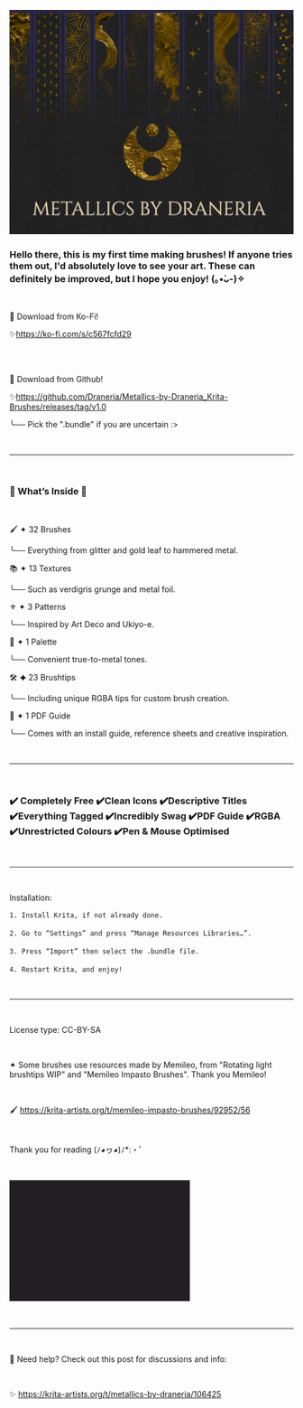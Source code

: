 ![Metallics by Draneria: Poster. Showcases 10 brushes of faux and real metallic effects](Poster%20Minimalist.png "Metallics Brush Set Poster")


### Hello there, this is my first time making brushes! If anyone tries them out, I'd absolutely love to see your art. These can definitely be improved, but I hope you enjoy! (｡•̀ᴗ-)✧

<br>

💜 Download from Ko-Fi!

✨https://ko-fi.com/s/c567fcfd29

<br>
<br>

💜 Download from Github! 

✨https://github.com/Draneria/Metallics-by-Draneria_Krita-Brushes/releases/tag/v1.0

╰── Pick the ".bundle" if you are uncertain :>

<br>
<hr>
<br>

### 🎁 What’s Inside 🎁

<br>

🖌️ ✦ 32 Brushes

╰── Everything from glitter and gold leaf to hammered metal.

📚 ✦ 13 Textures

╰── Such as verdigris grunge and metal foil.

⚜️ ✦ 3 Patterns

╰── Inspired by Art Deco and Ukiyo-e.

🎨 ✦ 1 Palette

╰── Convenient true-to-metal tones.

🛠 ✦ 23 Brushtips

╰── Including unique RGBA tips for custom brush creation.

📜 ✦ 1 PDF Guide

╰── Comes with an install guide, reference sheets and creative inspiration.


<br>
<hr>
<br>

### ✔️ Completely Free ✔️Clean Icons ✔️Descriptive Titles ✔️Everything Tagged ✔️Incredibly Swag ✔️PDF Guide ✔️RGBA ✔️Unrestricted Colours ✔️Pen & Mouse Optimised


<br>
<hr>
<br>

Installation:

    1. Install Krita, if not already done.
    
    2. Go to “Settings” and press “Manage Resources Libraries…”.
    
    3. Press “Import” then select the .bundle file.
    
    4. Restart Krita, and enjoy!
    
<br>
<hr>
<br>
    
License type: CC-BY-SA

<br>

✦ Some brushes use resources made by Memileo, from "Rotating light brushtips WIP" and "Memileo Impasto Brushes". Thank you Memileo!

<br>

🖌 https://krita-artists.org/t/memileo-impasto-brushes/92952/56

<br>

Thank you for reading (ﾉ◕ヮ◕)ﾉ*:・ﾟ

<br>

![Metallics Brush Set Demo GIF](Brush%20Example%20Gif.gif "Metallics Brush Set Demo")

<br>
<hr>
<br>
 
💜 Need help? Check out this post for discussions and info:

<br>

✨ https://krita-artists.org/t/metallics-by-draneria/106425

<br>
